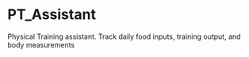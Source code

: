 # PT_Assistant
Physical Training assistant. Track daily food inputs, training output, and body measurements
